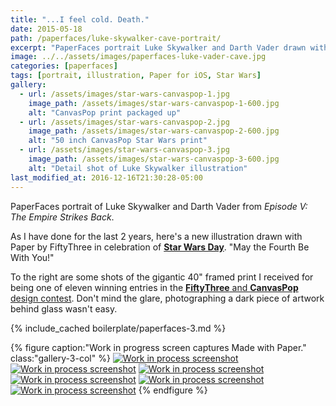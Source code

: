 ```yaml
---
title: "...I feel cold. Death."
date: 2015-05-18
path: /paperfaces/luke-skywalker-cave-portrait/
excerpt: "PaperFaces portrait Luke Skywalker and Darth Vader drawn with Paper for iOS on an iPad."
image: ../../assets/images/paperfaces-luke-vader-cave.jpg
categories: [paperfaces]
tags: [portrait, illustration, Paper for iOS, Star Wars]
gallery:
  - url: /assets/images/star-wars-canvaspop-1.jpg
    image_path: /assets/images/star-wars-canvaspop-1-600.jpg
    alt: "CanvasPop print packaged up"
  - url: /assets/images/star-wars-canvaspop-2.jpg
    image_path: /assets/images/star-wars-canvaspop-2-600.jpg
    alt: "50 inch CanvasPop Star Wars print"
  - url: /assets/images/star-wars-canvaspop-3.jpg
    image_path: /assets/images/star-wars-canvaspop-3-600.jpg
    alt: "Detail shot of Luke Skywalker illustration"
last_modified_at: 2016-12-16T21:30:28-05:00
---
```


PaperFaces portrait of Luke Skywalker and Darth Vader from *Episode V: The Empire Strikes Back*.

As I have done for the last 2 years, here's a new illustration drawn with Paper by FiftyThree in celebration of [**Star Wars Day**](http://www.starwars.com/may-the-4th). "May the Fourth Be With You!"

To the right are some shots of the gigantic 40\" framed print I received for being one of eleven winning entries in the [**FiftyThree** and **CanvasPop** design contest](http://blog.fiftythree.com/canvaspop-design-contest-winners). Don't mind the glare, photographing a dark piece of artwork behind glass wasn't easy.

{% include_cached boilerplate/paperfaces-3.md %}

{% figure caption:"Work in progress screen captures Made with Paper." class:"gallery-3-col" %}
[![Work in process screenshot](../../assets/images/paperfaces-luke-vader-cave-process-1-600.jpg)](../../assets/images/paperfaces-luke-vader-cave-process-1-lg.jpg) [![Work in process screenshot](../../assets/images/paperfaces-luke-vader-cave-process-3-600.jpg)](../../assets/images/paperfaces-luke-vader-cave-process-3-lg.jpg) [![Work in process screenshot](../../assets/images/paperfaces-luke-vader-cave-process-4-600.jpg)](../../assets/images/paperfaces-luke-vader-cave-process-4-lg.jpg) [![Work in process screenshot](../../assets/images/paperfaces-luke-vader-cave-process-5-600.jpg)](../../assets/images/paperfaces-luke-vader-cave-process-5-lg.jpg) [![Work in process screenshot](../../assets/images/paperfaces-luke-vader-cave-process-6-600.jpg)](../../assets/images/paperfaces-luke-vader-cave-process-6-lg.jpg) [![Work in process screenshot](../../assets/images/paperfaces-luke-vader-cave-process-7-600.jpg)](../../assets/images/paperfaces-luke-vader-cave-process-7-lg.jpg)
{% endfigure %}


